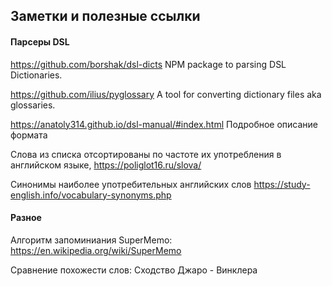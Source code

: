 ## Заметки и полезные ссылки

#### Парсеры DSL

https://github.com/borshak/dsl-dicts
NPM package to parsing DSL Dictionaries.

https://github.com/ilius/pyglossary
A tool for converting dictionary files aka glossaries.

https://anatoly314.github.io/dsl-manual/#index.html
Подробное описание формата

Слова из списка отсортированы по частоте их употребления в английском языке,
https://poliglot16.ru/slova/

Синонимы наиболее употребительных английских слов
https://study-english.info/vocabulary-synonyms.php

#### Разное

Алгоритм запоминиания SuperMemo:
https://en.wikipedia.org/wiki/SuperMemo

Сравнение похожести слов:
Сходство Джаро - Винклера